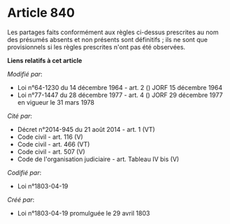 # Article 840

Les partages faits conformément aux règles ci-dessus prescrites au nom des présumés absents et non présents sont définitifs ;
ils ne sont que provisionnels si les règles prescrites n'ont pas été observées.

**Liens relatifs à cet article**

_Modifié par_:

  - Loi n°64-1230 du 14 décembre 1964 - art. 2 () JORF 15 décembre 1964
  - Loi n°77-1447 du 28 décembre 1977 - art. 4 () JORF 29 décembre 1977 en vigueur le 31 mars 1978

_Cité par_:

  - Décret n°2014-945 du 21 août 2014 - art. 1 (VT)
  - Code civil - art. 116 (V)
  - Code civil - art. 466 (VT)
  - Code civil - art. 507 (V)
  - Code de l'organisation judiciaire - art. Tableau IV bis (V)

_Codifié par_:

  - Loi n°1803-04-19

_Créé par_:

  - Loi n°1803-04-19 promulguée le 29 avril 1803
